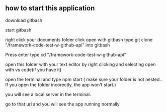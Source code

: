 ## how to start this application


download gitbash

start gitbash

right click your documents folder
click open with gitbash 
type git clone "/framework-code-test-w-github-api" into gitbash 

Press enter
type cd "/framework-code-test-w-github-api"


open this folder with your text editor by right clicking and selecting open with vs code(if you have it)

open the terminal and type npm start ( make sure your folder is not nested.. If you open the folder incorectly, the app won't start.)

you will see a local server in the terminal.

go to that url and you will see the app running normally.